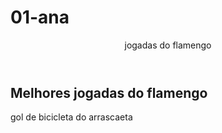 # 01-ana
<header> jogadas do flamengo </header>
<section class="chamada">
<div class="chamada-texto">
<h1> Melhores jogadas do flamengo </h1>
<p> gol de bicicleta do arrascaeta </p>
</div>
<div>
<!-- https://www.youtube.com/watch?v=J6dVVSlErk4 –>
</div>
</section>